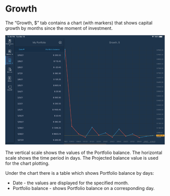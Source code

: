 # Growth

The “Growth, $” tab contains a chart \(with markers\) that shows capital growth by months since the moment of investment.

![](../../../../.gitbook/assets/image6.png)

The vertical scale shows the values of the Portfolio balance. The horizontal scale shows the time period in days. The Projected balance value is used for the chart plotting.

Under the chart there is a table which shows Portfolio balance by days:

* Date - the values are displayed for the specified month.
* Portfolio balance - shows Portfolio balance on a corresponding day.


